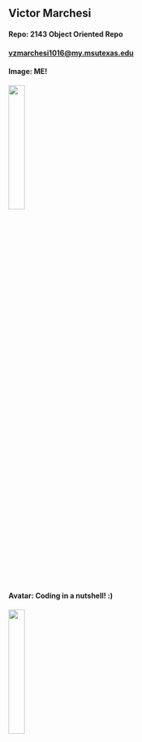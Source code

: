 ## Victor Marchesi
#### Repo: 2143 Object Oriented Repo
#### vzmarchesi1016@my.msutexas.edu
#### Image: ME!
<img src="https://user-images.githubusercontent.com/91359207/214430619-37bf4dcb-a06d-4b31-94a3-bcd217b14a23.JPG" width=25% height=25%>

#### Avatar: Coding in a nutshell! :)
<img src="https://user-images.githubusercontent.com/91359207/214431210-35c3a954-bd0f-4aff-a0e2-c71a2f398a24.JPG" width=25% height=25%>

